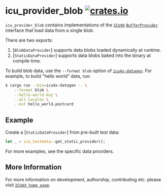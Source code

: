# icu_provider_blob [![crates.io](https://img.shields.io/crates/v/icu_provider_blob)](https://crates.io/crates/icu_provider_blob)

`icu_provider_blob` contains implementations of the [`ICU4X`] [`BufferProvider`] interface
that load data from a single blob.

There are two exports:

1. [`BlobDataProvider`] supports data blobs loaded dynamically at runtime.
2. [`StaticDataProvider`] supports data blobs baked into the binary at compile time.

To build blob data, use the `--format blob` option of [`icu4x-datagen`]. For example, to build
"hello world" data, run:

```bash
$ cargo run --bin=icu4x-datagen -- \
    --format blob \
    --hello-world-key \
    --all-locales \
    --out hello_world.postcard
```

## Example

Create a [`StaticDataProvider`] from pre-built test data:

```rust
let _ = icu_testdata::get_static_provider();
```

For more examples, see the specific data providers.

[`ICU4X`]: ../icu/index.html
[`BufferProvider`]: icu_provider::BufferProvider
[`icu4x-datagen`]: https://github.com/unicode-org/icu4x/tree/main/tools/datagen#readme

## More Information

For more information on development, authorship, contributing etc. please visit [`ICU4X home page`](https://github.com/unicode-org/icu4x).
